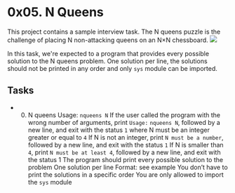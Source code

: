 # 0x05. N Queens
This project contains a sample interview task.
The N queens puzzle is the challenge of placing N non-attacking queens on an N×N chessboard.
![](https://static.dw.com/image/55872075_604.webp)

In this task, we're expected to a program that provides every possible solution to the N queens problem. One solution per line, the solutions should not be printed in any order and only `sys` module can be imported.

## Tasks
* 0. N queens
Usage: `nqueens N`
If the user called the program with the wrong number of arguments, print `Usage:` `nqueens N`, followed by a new line, and exit with the status `1`
where N must be an integer greater or equal to `4`
If N is not an integer, print `N must be a number`, followed by a new line, and exit with the status `1`
If N is smaller than `4`, print `N must be at least 4`, followed by a new line, and exit with the status 1
The program should print every possible solution to the problem
One solution per line
Format: see example
You don’t have to print the solutions in a specific order
You are only allowed to import the `sys` module